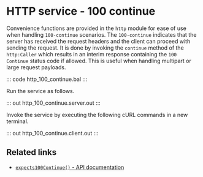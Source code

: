 # HTTP service - 100 continue

Convenience functions are provided in the `http` module for ease of use when handling `100-continue` scenarios. The `100-continue` indicates that the server has received the request headers and the client can proceed with sending the request. It is done by invoking the `continue` method of the `http:Caller` which results in an interim response containing the `100 Continue` status code if allowed. This is useful when handling multipart or large request payloads.

::: code http_100_continue.bal :::

Run the service as follows.

::: out http_100_continue.server.out :::

Invoke the service by executing the following cURL commands in a new terminal.

::: out http_100_continue.client.out :::

## Related links
- [`expects100Continue()` - API documentation](https://lib.ballerina.io/ballerina/http/latest/classes/Request#expects100Continue)
